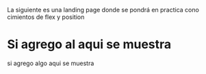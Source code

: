 La siguiente es una landing page donde se pondrá en practica cono cimientos de flex y position
# Si agrego al aqui se muestra

si agrego algo aqui se muestra